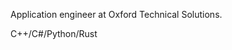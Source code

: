 Application engineer at Oxford Technical Solutions.

C++/C#/Python/Rust

<!---
sqz-xy/sqz-xy is a ✨ special ✨ repository because its `README.md` (this file) appears on your GitHub profile.
You can click the Preview link to take a look at your changes.
--->
